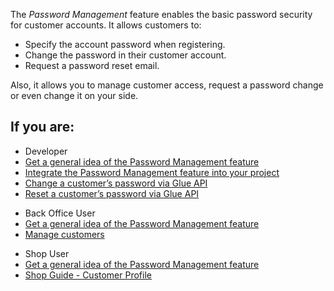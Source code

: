 The *Password Management* feature enables the basic password security for customer accounts. It allows customers to:

* Specify the account password when registering. 
* Change the password in their customer account.
* Request a password reset email.

Also, it allows you to manage customer access, request a password change or even change it on your side.

## If you are:

<div class="mr-container">
    <div class="mr-list-container">
        <!-- col1 -->
        <div class="mr-col">
            <ul class="mr-list mr-list-green">
                <li class="mr-title">Developer</li>
                <li><a href="https://documentation.spryker.com/docs/
password-management-feature-overview" class="mr-link">Get a general idea of the Password Management feature</a></li>
                  <li><a href="https://documentation.spryker.com/docs/customer-account-management-feature-integration" class="mr-link">Integrate the Password Management feature into your project</a></li>
                <li><a href="https://documentation.spryker.com/docs/managing-customers-api#changing-customer-s-password" class="mr-link">Change a customer’s password via Glue API</a></li>
                                <li><a href="https://documentation.spryker.com/docs/managing-customers-api#resetting-customer-s-password" class="mr-link">Reset a customer’s password via Glue API</a></li>
            </ul>
        </div>
 <!-- col2 -->
        <div class="mr-col">
            <ul class="mr-list mr-list-blue">
                <li class="mr-title"> Back Office User</li>
                                <li><a href="https://documentation.spryker.com/docs/
password-management-feature-overview">Get a general idea of the Password Management feature</a></li>
                 <li><a href="https://documentation.spryker.com/docs/managing-customers" class="mr-link">Manage customers</a></li>
            </ul>
        </div>
        <!-- col3 -->
        <div class="mr-col">
            <ul class="mr-list mr-list-blue">
                <li class="mr-title"> Shop User</li>
                 <li><a href="https://documentation.spryker.com/docs/
password-management-feature-overview">Get a general idea of the Password Management feature</a></li>               
                <li><a href="https://documentation.spryker.com/docs/shop-guide-customer-profile" class="mr-link">Shop Guide - Customer Profile</a></li>
            </ul>
        </div>
           </div>  
     </div>